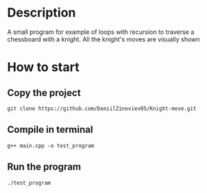 # Description

A small program for example of loops with recursion to traverse a chessboard with a knight. All the knight's moves are visually shown

# How to start

## Copy the project

```
git clone https://github.com/DaniilZinoviev05/Knight-move.git
```

## Сompile in terminal

```
g++ main.cpp -o test_program   
```

## Run the program

```
./test_program   
```
